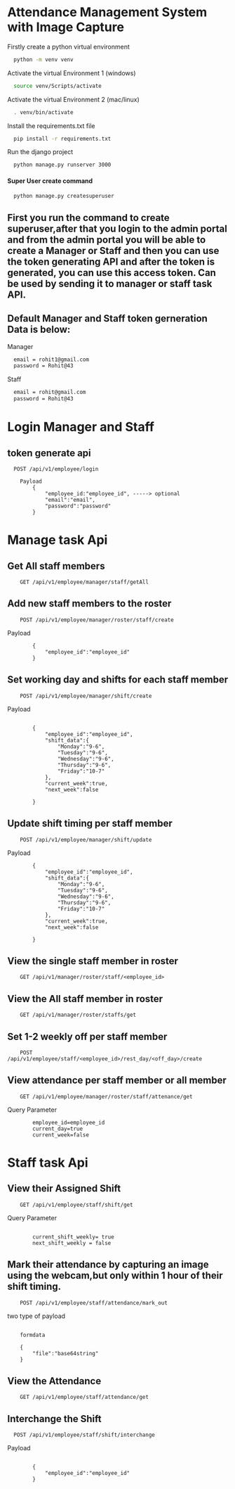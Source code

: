 
# Attendance Management System with Image Capture

Firstly create a python virtual environment
```bash
  python -m venv venv
```
Activate the virtual Environment 1 (windows)
```bash
  source venv/Scripts/activate
```
Activate the virtual Environment 2 (mac/linux)
```bash
  . venv/bin/activate
```

Install the requirements.txt file
```bash
  pip install -r requirements.txt
```
Run the django project
```bash
  python manage.py runserver 3000
```

#### Super User create command
```bash
  python manage.py createsuperuser
```

## First you run the command to create superuser,after that you login to the admin portal and from the admin portal you will be able to create a Manager or Staff and then you can use the token generating API and after the token is generated, you can use this access token. Can be used by sending it to manager or staff task API. 

## Default Manager and Staff token gerneration Data is below:

Manager
```bash
  email = rohit1@gmail.com
  password = Rohit@43
```

Staff
```bash
  email = rohit@gmail.com
  password = Rohit@43
```

# Login Manager and Staff

## token generate api
```http
  POST /api/v1/employee/login
```
```http
    Payload 
        {
            "employee_id:"employee_id", -----> optional
            "email":"email",
            "password":"password"
        }
```


# Manage task Api


## Get All staff members
```http
    GET /api/v1/employee/manager/staff/getAll
```




## Add new staff members to the roster

```http
    POST /api/v1/employee/manager/roster/staff/create
```
Payload
```http 
        {
            "employee_id":"employee_id"
        }
```

## Set working day and shifts for each staff member

```http
    POST /api/v1/employee/manager/shift/create
```
Payload
```http
     
        {
            "employee_id":"employee_id",
            "shift_data":{
                "Monday":"9-6",
                "Tuesday":"9-6",
                "Wednesday":"9-6",
                "Thursday":"9-6",
                "Friday":"10-7"
            },
            "current_week":true,
            "next_week":false
        
        }
```


## Update shift timing per staff member

```http
    POST /api/v1/employee/manager/shift/update
```
Payload
```http 
        {
            "employee_id":"employee_id",
            "shift_data":{
                "Monday":"9-6",
                "Tuesday":"9-6",
                "Wednesday":"9-6",
                "Thursday":"9-6",
                "Friday":"10-7"
            },
            "current_week":true,
            "next_week":false
        
        }
```


## View the single staff member in roster

```http
    GET /api/v1/manager/roster/staff/<employee_id>
```

## View the All staff member in roster

```http
    GET /api/v1/manager/roster/staffs/get
```

## Set 1-2 weekly off per staff member

```http
    POST /api/v1/employee/staff/<employee_id>/rest_day/<off_day>/create
```

## View attendance per staff member or all member

```http
    GET /api/v1/employee/manager/roster/staff/attenance/get
```
Query Parameter 
```http
        employee_id=employee_id
        current_day=true
        current_week=false
```



# Staff task Api

## View their Assigned Shift

```http
    GET /api/v1/employee/staff/shift/get
```
Query Parameter 
```http
    
        current_shift_weekly= true 
        next_shift_weekly = false
```


## Mark their attendance by capturing an image using the webcam,but only within 1 hour of their shift timing.

```http
    POST /api/v1/employee/staff/attendance/mark_out
```
two type of payload
```http

    formdata
```
```http      
    {
        "file":"base64string"
    }
```

## View the Attendance

```http
    GET /api/v1/employee/staff/attendance/get
```

## Interchange the Shift

```http
  POST /api/v1/employee/staff/shift/interchange
```
Payload
```http
     
        {
            "employee_id":"employee_id"
        }
```







